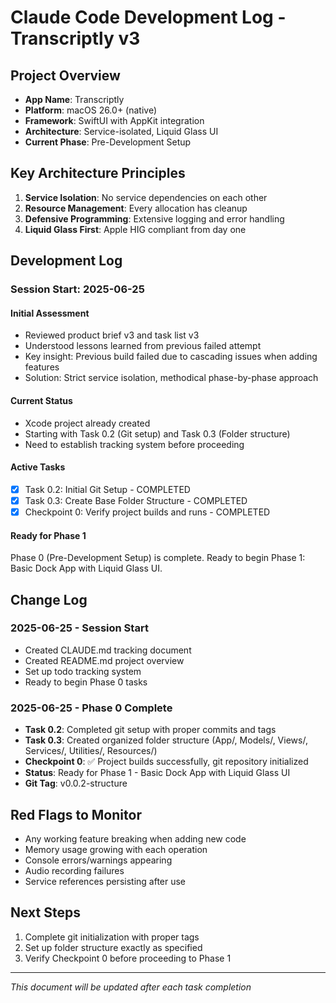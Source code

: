 # Claude Code Development Log - Transcriptly v3

## Project Overview
- **App Name**: Transcriptly
- **Platform**: macOS 26.0+ (native)
- **Framework**: SwiftUI with AppKit integration
- **Architecture**: Service-isolated, Liquid Glass UI
- **Current Phase**: Pre-Development Setup

## Key Architecture Principles
1. **Service Isolation**: No service dependencies on each other
2. **Resource Management**: Every allocation has cleanup
3. **Defensive Programming**: Extensive logging and error handling
4. **Liquid Glass First**: Apple HIG compliant from day one

## Development Log

### Session Start: 2025-06-25

#### Initial Assessment
- Reviewed product brief v3 and task list v3
- Understood lessons learned from previous failed attempt
- Key insight: Previous build failed due to cascading issues when adding features
- Solution: Strict service isolation, methodical phase-by-phase approach

#### Current Status
- Xcode project already created
- Starting with Task 0.2 (Git setup) and Task 0.3 (Folder structure)
- Need to establish tracking system before proceeding

#### Active Tasks
- [x] Task 0.2: Initial Git Setup - COMPLETED
- [x] Task 0.3: Create Base Folder Structure - COMPLETED
- [x] Checkpoint 0: Verify project builds and runs - COMPLETED

#### Ready for Phase 1
Phase 0 (Pre-Development Setup) is complete. Ready to begin Phase 1: Basic Dock App with Liquid Glass UI.

## Change Log

### 2025-06-25 - Session Start
- Created CLAUDE.md tracking document
- Created README.md project overview
- Set up todo tracking system
- Ready to begin Phase 0 tasks

### 2025-06-25 - Phase 0 Complete
- **Task 0.2**: Completed git setup with proper commits and tags
- **Task 0.3**: Created organized folder structure (App/, Models/, Views/, Services/, Utilities/, Resources/)
- **Checkpoint 0**: ✅ Project builds successfully, git repository initialized
- **Status**: Ready for Phase 1 - Basic Dock App with Liquid Glass UI
- **Git Tag**: v0.0.2-structure

## Red Flags to Monitor
- Any working feature breaking when adding new code
- Memory usage growing with each operation
- Console errors/warnings appearing
- Audio recording failures
- Service references persisting after use

## Next Steps
1. Complete git initialization with proper tags
2. Set up folder structure exactly as specified
3. Verify Checkpoint 0 before proceeding to Phase 1

---
*This document will be updated after each task completion*